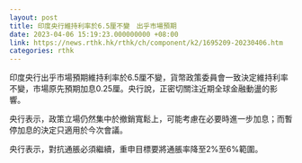 ```yaml
---
layout: post
title: 印度央行維持利率於6.5厘不變　出乎市場預期
date: 2023-04-06 15:19:23.000000000 +08:00
link: https://news.rthk.hk/rthk/ch/component/k2/1695209-20230406.htm
categories: rthk
---
```


印度央行出乎市場預期維持利率於6.5厘不變，貨幣政策委員會一致決定維持利率不變，市場原先預期加息0.25厘。央行說，正密切關注近期全球金融動盪的影響。

央行表示，政策立場仍然集中於撤銷寬鬆上，可能考慮在必要時進一步加息；而暫停加息的決定只適用於今次會議。

央行表示，對抗通脹必須繼續，重申目標要將通脹率降至2%至6%範圍。
